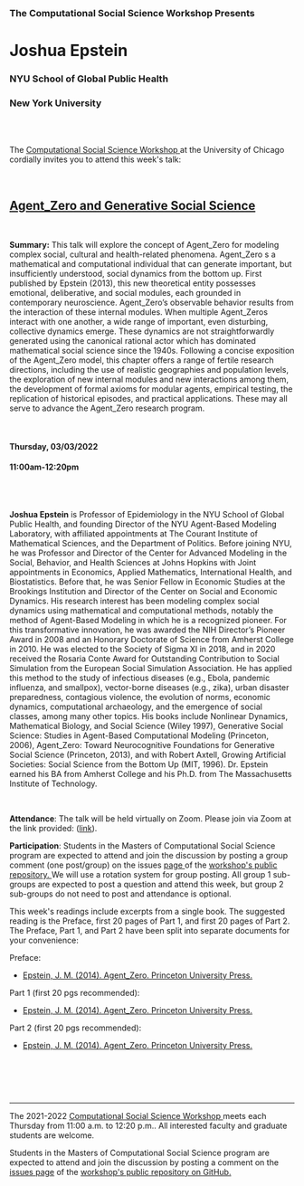 


<br>

<h3 class=pfblock-header> The Computational Social Science Workshop Presents </h3>

<h1 class=pfblock-header3> Joshua Epstein </h1>
<h3 class=pfblock-header3> NYU School of Global Public Health </h3>
<h3 class=pfblock-header3> New York University </h3>

<br><br>



<p class=pfblock-header3>The <a href="https://macss.uchicago.edu/content/computation-workshop"> Computational Social Science Workshop </a> at the University of Chicago cordially invites you to attend this week's talk:</p>



<br>

<div class=pfblock-header3>
<h2 class=pfblock-header>
  <a href=https://github.com/uchicago-computation-workshop/Winter2022/tree/master/03-03_Epstein> Agent_Zero and Generative Social Science </a>
</h2>

<br>
</div>



<p class=footertext2>

**Summary:** This talk will explore the concept of Agent_Zero for modeling complex social, cultural and health-related phenomena. Agent_Zero s a mathematical and computational individual that can generate important, but insufficiently understood, social dynamics from the bottom up. First published by Epstein (2013), this new theoretical entity possesses emotional, deliberative, and social modules, each grounded in contemporary neuroscience. Agent_Zero’s observable behavior results from the interaction of these internal modules. When multiple Agent_Zeros interact with one another, a wide range of important, even disturbing, collective dynamics emerge. These dynamics are not straightforwardly generated using the canonical rational actor which has dominated mathematical social science since the 1940s. Following a concise exposition of the Agent_Zero model, this chapter offers a range of fertile research directions, including the use of realistic geographies and population levels, the exploration of new internal modules and new interactions among them, the development of formal axioms for modular agents, empirical testing, the replication of historical episodes, and practical applications. These may all serve to advance the Agent_Zero research program.


</p>

<br>

<h4 class=pfblock-header3> Thursday, 03/03/2022 </h4>
<h4 class=pfblock-header3> 11:00am-12:20pm </h4>

<br><br>

<p class=footertext2>

**Joshua Epstein** is Professor of Epidemiology in the NYU School of Global Public Health, and founding Director of the NYU Agent-Based Modeling Laboratory, with affiliated appointments at The Courant Institute of Mathematical Sciences, and the Department of Politics. Before joining NYU, he was Professor and Director of the Center for Advanced Modeling in the Social, Behavior, and Health Sciences at Johns Hopkins  with Joint appointments in Economics, Applied Mathematics, International Health, and Biostatistics. Before that, he was  Senior Fellow in Economic Studies at the Brookings Institution and Director of the Center on Social and Economic Dynamics. His research interest has been modeling complex social dynamics using mathematical and computational methods, notably the method of Agent-Based Modeling in which he is a recognized pioneer. For this transformative innovation, he was awarded the NIH Director’s Pioneer Award in 2008 and an Honorary Doctorate of Science from Amherst College in 2010. He was elected to the Society of Sigma XI in 2018, and in 2020 received the Rosaria Conte Award for Outstanding Contribution to Social Simulation from the European Social Simulation Association. He has applied this method to the study of infectious diseases (e.g., Ebola, pandemic influenza, and smallpox), vector-borne diseases (e.g., zika), urban disaster preparedness, contagious violence, the evolution of norms, economic dynamics, computational archaeology, and the emergence of social classes, among many other topics. His books include Nonlinear Dynamics, Mathematical Biology, and Social Science (Wiley 1997), Generative Social Science: Studies in Agent-Based Computational Modeling (Princeton, 2006), Agent_Zero: Toward Neurocognitive Foundations for Generative Social Science (Princeton, 2013), and with Robert Axtell, Growing Artificial Societies: Social Science from the Bottom Up (MIT, 1996). Dr. Epstein earned his BA from Amherst College and his Ph.D. from The Massachusetts Institute of Technology. 

</p>

<br>

<p class=footertext2>

**Attendance**: The talk will be held virtually on Zoom. Please join via Zoom at the link provided: ([link](https://uchicago.zoom.us/j/96755762030?pwd=OHFQb280WU1lWWZib0RGUVZMdG43UT09)).

</p>

<p class=footertext2>

**Participation**: Students in the Masters of Computational Social Science program are expected to attend and join the discussion by posting a group comment (one post/group) on the issues <a href= https://github.com/uchicago-computation-workshop/Winter2022/issues/9> page </a> of the <a href="https://github.com/uchicago-computation-workshop"> workshop's public repository. </a> We will use a rotation system for group posting. All group 1 sub-groups are expected to post a question and attend this week, but group 2 sub-groups do not need to post and attendance is optional.

This week's readings include excerpts from a single book. The suggested reading is the Preface, first 20 pages of Part 1, and first 20 pages of Part 2. The Preface, Part 1, and Part 2 have been split into separate documents for your convenience:

Preface:
- [Epstein, J. M. (2014). Agent_Zero. Princeton University Press.](https://github.com/uchicago-computation-workshop/Winter2022/blob/master/03-03_Epstein/Preface.pdf)

Part 1 (first 20 pgs recommended):
- [Epstein, J. M. (2014). Agent_Zero. Princeton University Press.](https://github.com/uchicago-computation-workshop/Winter2022/blob/master/03-03_Epstein/Part_1_2.pdf)

Part 2 (first 20 pgs recommended):
- [Epstein, J. M. (2014). Agent_Zero. Princeton University Press.](https://github.com/uchicago-computation-workshop/Winter2022/blob/master/03-03_Epstein/Part2.pdf)

<br>

<br><br>

---

<p class=footertext> The 2021-2022 <a href="https://macss.uchicago.edu/content/computation-workshop"> Computational Social Science Workshop </a> meets each Thursday from 11:00 a.m. to 12:20 p.m.. All interested faculty and graduate students are welcome.</p>



<p class=footertext>Students in the Masters of Computational Social Science program are expected to attend and join the discussion by posting a comment on the <a href=https://github.com/uchicago-computation-workshop/Winter2022/issues/9>issues page</a> of the <a href=https://github.com/uchicago-computation-workshop/Winter2022/tree/master/03-03_Epstein>workshop's public repository on GitHub.</a></p>
